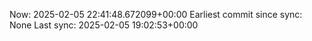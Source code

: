 Now: 2025-02-05 22:41:48.672099+00:00 Earliest commit since sync: None Last sync: 2025-02-05 19:02:53+00:00
